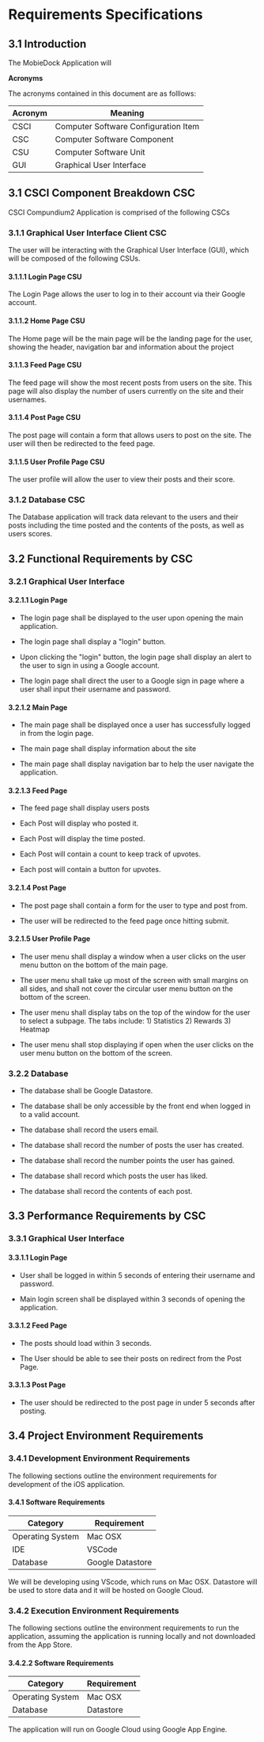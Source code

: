 # Requirements Specifications

## 3.1  Introduction

The MobieDock Application will 

**Acronyms**

The acronyms contained in this document are as folllows:

Acronym | Meaning
|-----|--------|
CSCI  | Computer Software Configuration Item
CSC   | Computer Software Component
CSU   | Computer Software Unit
GUI   | Graphical User Interface

## 3.1  CSCI Component Breakdown CSC

CSCI Compundium2 Application is comprised of the following CSCs

### 3.1.1 Graphical User Interface Client CSC

The user will be interacting with the Graphical User Interface (GUI), which will be composed of the following CSUs.

#### 3.1.1.1 Login Page CSU

The Login Page allows the user to log in to their account via their Google account.

#### 3.1.1.2 Home Page CSU

The Home page will be the main page will be the landing page for the user, showing the header, navigation bar and information about the project

#### 3.1.1.3 Feed Page CSU

The feed page will show the most recent posts from users on the site. This page will also display the number of users currently on the site and their usernames.

#### 3.1.1.4 Post Page CSU

The post page will contain a form that allows users to post on the site. The user will then be redirected to the feed page.

#### 3.1.1.5 User Profile Page CSU

The user profile will allow the user to view their posts and their score.

### 3.1.2 Database CSC

The Database application will track data relevant to the users and their posts including the time posted and the contents of the posts, as well as users scores.

## 3.2  Functional Requirements by CSC

### 3.2.1 Graphical User Interface

#### 3.2.1.1 Login Page

* The login page shall be displayed to the user upon opening the main application.

* The login page shall display a "login" button.

* Upon clicking the "login" button, the login page shall display an alert to the user to sign in using a Google account.

* The login page shall direct the user to a Google sign in page where a user shall input their username and password.

#### 3.2.1.2 Main Page

* The main page shall be displayed once a user has successfully logged in from the login page.

* The main page shall display information about the site

* The main page shall display navigation bar to help the user navigate the application.

#### 3.2.1.3 Feed Page

* The feed page shall display users posts

* Each Post will display who posted it.

* Each Post will display the time posted.

* Each Post will contain a count to keep track of upvotes.

* Each post will contain a button for upvotes.

#### 3.2.1.4 Post Page

* The post page shall contain a form for the user to type and post from.

* The user will be redirected to the feed page once hitting submit.

#### 3.2.1.5 User Profile Page

* The user menu shall display a window when a user clicks on the user menu button on the bottom of the main page.

* The user menu shall take up most of the screen with small margins on all sides, and shall not cover the circular user menu button on the bottom of the screen.

* The user menu shall display tabs on the top of the window for the user to select a subpage. The tabs include: 1) Statistics 2) Rewards 3) Heatmap

* The user menu shall stop displaying if open when the user clicks on the user menu button on the bottom of the screen.

### 3.2.2 Database

* The database shall be Google Datastore.

* The database shall be only accessible by the front end when logged in to a valid account.

* The database shall record the users email.

* The database shall record the number of posts the user has created.

* The database shall record the number points the user has gained.

* The database shall record which posts the user has liked.

* The database shall record the contents of each post.

## 3.3  Performance Requirements by CSC

### 3.3.1 Graphical User Interface

#### 3.3.1.1 Login Page

* User shall be logged in within 5 seconds of entering their username and password.

* Main login screen shall be displayed within 3 seconds of opening the application.

#### 3.3.1.2 Feed Page

* The posts should load within 3 seconds.

* The User should be able to see their posts on redirect from the Post Page.

#### 3.3.1.3 Post Page

* The user should be redirected to the post page in under 5 seconds after posting.

## 3.4  Project Environment Requirements

### 3.4.1   Development Environment Requirements

The following sections outline the environment requirements for development of the iOS application. 

#### 3.4.1 Software Requirements

Category | Requirement
|--------|------------|
Operating System | Mac OSX
IDE | VSCode
Database | Google Datastore

We will be developing using VScode, which runs on Mac OSX. Datastore will be used to store data and it will be hosted on Google Cloud.

### 3.4.2   Execution Environment Requirements

The following sections outline the environment requirements to run the application, assuming the application is running locally and not downloaded from the App Store.

#### 3.4.2.2 Software Requirements

Category | Requirement
|--------|------------|
Operating System | Mac OSX
Database | Datastore

The application will run on Google Cloud using Google App Engine.
